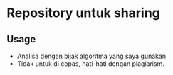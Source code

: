 # Repository untuk sharing
## Usage
* Analisa dengan bijak algoritma yang saya gunakan
* Tidak untuk di copas, hati-hati dengan plagiarism.